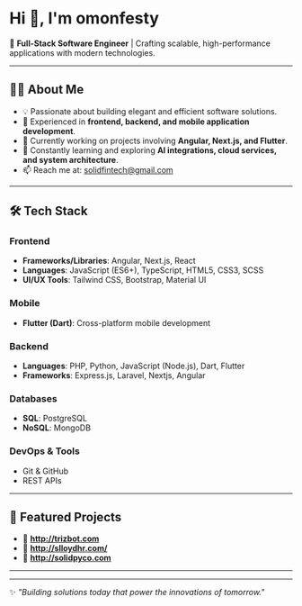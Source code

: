 # Hi 👋, I'm omonfesty

🚀 **Full-Stack Software Engineer** | Crafting scalable, high-performance applications with modern technologies.

---

## 👨‍💻 About Me
- 💡 Passionate about building elegant and efficient software solutions.
- 🧩 Experienced in **frontend, backend, and mobile application development**.
- 🔭 Currently working on projects involving **Angular, Next.js, and Flutter**.
- 🌱 Constantly learning and exploring **AI integrations, cloud services, and system architecture**.
- 📫 Reach me at: solidfintech@gmail.com

---

## 🛠️ Tech Stack

### Frontend
- **Frameworks/Libraries**: Angular, Next.js, React
- **Languages**: JavaScript (ES6+), TypeScript, HTML5, CSS3, SCSS
- **UI/UX Tools**: Tailwind CSS, Bootstrap, Material UI

### Mobile
- **Flutter (Dart)**: Cross-platform mobile development

### Backend
- **Languages**: PHP, Python, JavaScript (Node.js), Dart, Flutter
- **Frameworks**: Express.js, Laravel, Nextjs, Angular

### Databases
- **SQL**: PostgreSQL
- **NoSQL**: MongoDB

### DevOps & Tools
- Git & GitHub
- REST APIs


---

## 🌟 Featured Projects
- 🔹 **http://trizbot.com** 
- 🔹 **http://slloydhr.com/** 
- 🔹 **http://solidpyco.com** 

---


---
✨ *"Building solutions today that power the innovations of tomorrow."*
